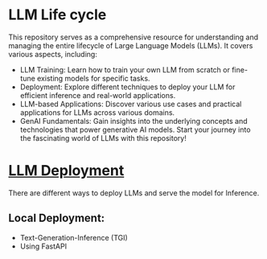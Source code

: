 # LLM Life cycle
This repository serves as a comprehensive resource for understanding and managing the entire lifecycle of Large Language Models (LLMs). It covers various aspects, including:

* LLM Training: Learn how to train your own LLM from scratch or fine-tune existing models for specific tasks.
* Deployment: Explore different techniques to deploy your LLM for efficient inference and real-world applications.
* LLM-based Applications: Discover various use cases and practical applications for LLMs across various domains.
* GenAI Fundamentals: Gain insights into the underlying concepts and technologies that power generative AI models.
Start your journey into the fascinating world of LLMs with this repository!

# [LLM Deployment]("LLM_Deployment")
There are different ways to deploy LLMs and serve the model for Inference.
## Local Deployment:
* Text-Generation-Inference (TGI)
* Using FastAPI
